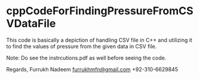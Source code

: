 # cppCodeForFindingPressureFromCSVDataFile
This code is basically a depiction of handling CSV file in C++ and utilizing it to find the values of pressure from the given data in CSV file.

Note: Do see the instrcutions.pdf as well before seeing the code. 


Regards, 
Furrukh Nadeem
furrukhmfn@gmail.com
+92-310-6629845
